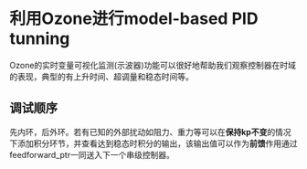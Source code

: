 # 利用Ozone进行model-based PID tunning

Ozone的实时变量可视化监测(示波器)功能可以很好地帮助我们观察控制器在时域的表现，典型的有上升时间、超调量和稳态时间等。

## 调试顺序

先内环，后外环。若有已知的外部扰动如阻力、重力等可以在**保持kp不变**的情况下添加积分环节，并查看达到稳态时积分的输出，该输出值可以作为**前馈**作用通过feedforward_ptr一同送入下一个串级控制器。

